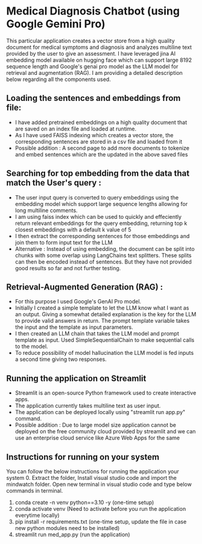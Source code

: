 # Medical Diagnosis Chatbot (using Google Gemini Pro)
This particular application creates a vector store from a high quality document for medical symptoms and diagnosis and analyzes multiline text provided by the user to give an assessment. I have leveraged jina AI embedding model available on hugging face which can support large 8192 sequence length and Google's genai pro model as the LLM model for retrieval and augmentation (RAG). I am providing a detailed description below regarding all the components used. 

## Loading the sentences and embeddings from file:  
- I have added pretrained embeddings on a high quality document that are saved on an index file and loaded at runtime. 
- As I have used FAISS indexing which creates a vector store, the corresponding sentences are stored in a csv file and loaded from it
- Possible addition : A second page to add more documents to tokenize and embed sentences which are the updated in the above saved files

## Searching for top embedding from the data that match the User's query :
- The user input query is converted to query embeddings using the embedding model which support large sequence lengths allowing for long multiline comments.
- I am using faiss index which can be used to quickly and effeciently return relevant embeddings for the query embedding, returning top k closest embeddings with a default k value of 5 
- I then extract the corresponding sentences for those embeddings and join them to form input text for the LLM
- Alternative : Instead of using embedding, the document can be split into chunks with some overlap using LangChains text splitters. These splits can then be encoded instead of sentences. But they have not provided good results so far and not further testing.

## Retrieval-Augmented Generation (RAG) :
- For this purpose I used Google's GenAI Pro model.
- Initially I created a simple template to let the LLM know what I want as an output. Giving a somewhat detailed explanation is the key for the LLM to provide valid answers in return. The prompt template variable takes the input and the template as input parameters.
- I then created an LLM chain that takes the LLM model and prompt template as input. Used SimpleSequentialChain to make sequential calls to the model.
- To reduce possibility of model hallucination the LLM model is fed inputs a second time giving two responses. 

## Running the application on Streamlit
- Streamlit is an open-source Python framework used to create interactive apps.
- The application currently takes multiline text as user input.
- The application can be deployed locally using "streamlit run app.py" command.
- Possible addition : Due to large model size application cannot be deployed on the free community cloud provided by streamlit and we can use an enterprise cloud service like Azure Web Apps for the same

## Instructions for running on your system
You can follow the below instructions for running the application your system
0. Extract the folder, Install visual studio code and import the mindwatch folder. Open new terminal in visual studio code and type below commands in terminal.
1. conda create -n venv python==3.10 -y (one-time setup)
2. conda activate venv (Need to activate before you run the application everytime locally)
3. pip install -r requirements.txt (one-time setup, update the file in case new python modules need to be installed)
4. streamlit run med_app.py (run the application)
